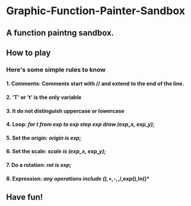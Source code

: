 # Graphic-Function-Painter-Sandbox

## A function paintng sandbox.

## How to play

### Here's some simple rules to know

#### 1. Comments: Comments start with // and extend to the end of the line.

#### 2. 'T' or 't' is the only variable

#### 3. It do not distinguish uppercase or lowercase

#### 4. Loop: ***for t from exp to exp step exp draw (exp_x, exp_y);***

#### 5. Set the origin: ***origin is exp;***

#### 6. Set the scale: ***scale is (exp_x, exp_y);***

#### 7. Do a rotation: ***rot is exp;***

#### 8. Expression: ***any operations include (),+,-,*,/,exp(),ln()***

## Have fun!